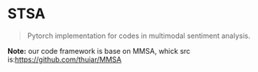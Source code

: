 

# STSA

> Pytorch implementation for codes in multimodal sentiment analysis.

**Note:** our code framework is base on MMSA, whick src is:https://github.com/thuiar/MMSA

